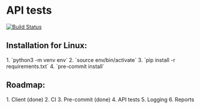 <h1>API tests</h1>

[![Build Status](https://travis-ci.org/v-lubomski/inno_API.svg?branch=master)](https://travis-ci.org/github/v-lubomski/inno_API)

<h2>Installation for Linux:</h2>
1. `python3 -m venv env`
2. `source env/bin/activate`
3. `pip install -r requirements.txt`
4. `pre-commit install`

<h2>Roadmap:</h2>
1. Client (done)
2. CI
3. Pre-commit (done)
4. API tests
5. Logging
6. Reports
